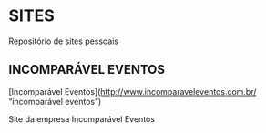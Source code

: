 # SITES
Repositório de sites pessoais

## INCOMPARÁVEL EVENTOS 
[Incomparável Eventos](http://www.incomparaveleventos.com.br/ “incomparável eventos”)

Site da empresa Incomparável Eventos

